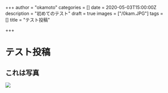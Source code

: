 +++
author = "okamoto"
categories = []
date = 2020-05-03T15:00:00Z
description = "初めてのテスト"
draft = true
images = ["/0kam.JPG"]
tags = []
title = "テスト投稿"

+++
# テスト投稿

## これは写真

![](/img/0kam.JPG)
